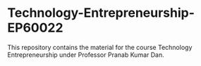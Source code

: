 # Technology-Entrepreneurship-EP60022
This repository contains the material for the course Technology Entrepreneurship under Professor Pranab Kumar Dan.
